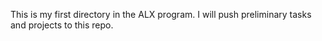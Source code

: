 This is my first directory in the ALX program. I will push preliminary tasks and projects to this repo.